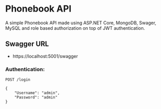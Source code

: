 ﻿# Phonebook API


A simple Phonebook API made using ASP.NET Core, MongoDB, Swager, MySQL and role based authorization on top of JWT authentication.

## Swagger URL

* https://localhost:5001/swagger

### Authentication:

`POST /login`
```
{
	"Username": "admin",
	"Password": "admin"
}
```
